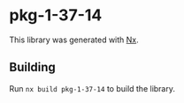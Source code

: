 # pkg-1-37-14

This library was generated with [Nx](https://nx.dev).

## Building

Run `nx build pkg-1-37-14` to build the library.
